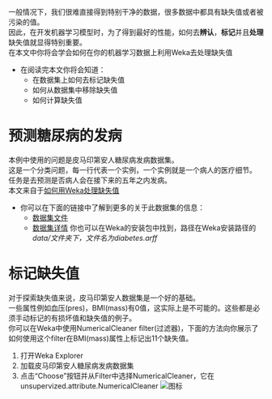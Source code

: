 一般情况下，我们很难直接得到特别干净的数据，很多数据中都具有缺失值或者被污染的值。  
因此，在开发机器学习模型时，为了得到最好的性能，如何去**辨认**，**标记**并且**处理**缺失值就显得特别重要。  
在本文中你将会学会如何在你的机器学习数据上利用Weka去处理缺失值  
- 在阅读完本文你将会知道：  
    - 在数据集上如何去标记缺失值  
    - 如何从数据集中移除缺失值  
    - 如何计算缺失值  
# 预测糖尿病的发病  
本例中使用的问题是皮马印第安人糖尿病发病数据集。  
这是一个分类问题，每一行代表一个实例，一个实例就是一个病人的医疗细节。  
任务是去预测是否病人会在接下来的五年之内发病。  
本文来自于[如何用Weka处理缺失值](https://machinelearningmastery.com/how-to-handle-missing-values-in-machine-learning-data-with-weka/)  
- 你可以在下面的链接中了解到更多的关于此数据集的信息：  
    - [数据集文件](https://raw.githubusercontent.com/jbrownlee/Datasets/master/pima-indians-diabetes.csv)
    - [数据集详情](https://raw.githubusercontent.com/jbrownlee/Datasets/master/pima-indians-diabetes.names)
你也可以在Weka的安装包中找到，路径在Weka安装路径的*data/*文件夹下，文件名为*diabetes.arff*  
# 标记缺失值
对于探索缺失值来说，皮马印第安人数据集是一个好的基础。  
一些属性例如血压(pres)，BMI(mass)有0值，这实际上是不可能的。这些都是必须手动标记的有损坏值和缺失值的例子。  
你可以在Weka中使用NumericalCleaner filter(过滤器)，下面的方法向你展示了如何使用这个filter在BMI(mass)属性上标记出11个缺失值。  
1. 打开Weka Explorer
2. 加载皮马印第安人糖尿病发病数据集
3. 点击“Choose”按钮并从Filter中选择NumericalCleaner，它在unsupervized.attribute.NumericalCleaner
![图标](C:\LiuYingDuo\learning_easy\photo\Weka-Select-NumericCleaner-Data-Filter.png)
